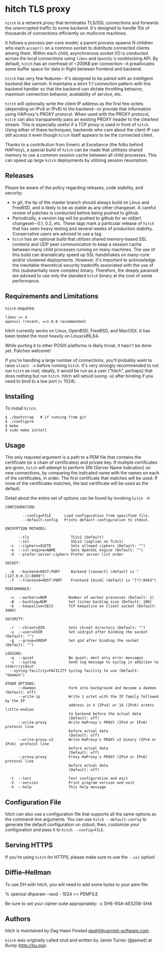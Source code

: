 hitch TLS proxy
===============

`hitch` is a network proxy that terminates TLS/SSL connections and forwards the
unencrypted traffic to some backend. It's designed to handle 10s of thousands of
connections efficiently on multicore machines.

It follows a process-per-core model; a parent process spawns N children who
each `accept()` on a common socket to distribute connected clients among them.
Within each child, asynchronous socket I/O is conducted across the local
connections using `libev` and `OpenSSL`'s nonblocking API.  By default,
`hitch` has an overhead of ~200KB per connection--it preallocates
some buffer space for data in flight between frontend and backend.

`hitch` has very few features--it's designed to be paired with an intelligent
backend like varnish.  It maintains a strict 1:1 connection pattern
with this backend handler so that the backend can dictate throttling behavior,
maxmium connection behavior, availability of service, etc.

`hitch` will optionally write the client IP address as the first few octets
(depending on IPv4 or IPv6) to the backend--or provide that information
using HAProxy's PROXY protocol.  When used with the PROXY protocol, `hitch` can
also transparently pass an existing PROXY header to the cleartext stream.  This
is especially useful if a TCP proxy is used in front of `hitch`.  Using either of
these techniques, backends who care about the client IP can still access it even
though `hitch` itself appears to be the connected client.

Thanks to a contribution from Emeric at Exceliance (the folks behind HAProxy),
a special build of `hitch` can be made that utilitizes shared memory to
use a common session cache between all child processes.  This can speed up
large `hitch` deployments by utilizing session resumption.

Releases
---------

Please be aware of the policy regarding releases, code stability, and security:

 * In git, the tip of the master branch should always build on Linux and
   FreeBSD, and is likely to be as stable as any other changeset.  A
   careful review of patches is conducted before being pushed to github.
 * Periodically, a version tag will be pushed to github for an old(er)
   changeset--0.1, 0.2, etc.  These tags mark a particular release of
   `hitch` that has seen heavy testing and several weeks of production
   stability.  Conservative users are advised to use a tag.
 * `hitch` has an optional build that utilizes shared memory-based SSL contexts
   and UDP peer communication to keep a session cache between many child processes
   running on many machines.  The use of this build can dramatically speed
   up SSL handshakes on many-core and/or clustered deployments.
   However, it's important to acknowledge the inevitable theoretical
   security tradeoffs associated with the use of this (substantially more
   complex) binary.  Therefore, the deeply paranoid are advised to use
   only the standard `hitch` binary at the cost of some performance.

Requirements and Limitations
----------------------------

`hitch` requires:

    libev >= 4
    openssl (recent, >=1.0.0 recommended)

hitch currently works on Linux, OpenBSD, FreeBSD, and MacOSX.
It has been tested the most heavily on Linux/x86_64.

While porting it to other POSIX platforms is likely trivial, it hasn't be done
yet. Patches welcome!

If you're handling a large number of connections, you'll
probably want to raise `ulimit -n` before running `hitch`.
It's very strongly recommended to not run `hitch` as root; ideally, it would
be run as a user ("hitch", perhaps) that does nothing but run `hitch`.  hitch
will setuid (using -u) after binding if you need to bind to a low port (< 1024).

Installing
----------

To install `hitch`:

    $ ./bootstrap   # if running from git
    $ ./configure
    $ make
    $ sudo make install

Usage
-----

The only required argument is a path to a PEM file that contains the certificate
(or a chain of certificates) and private key. If multiple certificates are
given, `hitch` will attempt to perform SNI (Server Name Indication) on new
connections, by comparing the indicated name with the names on each of the
certificates, in order. The first certificate that matches will be used. If none
of the certificates matches, the last certificate will be used as the default.

Detail about the entire set of options can be found by invoking `hitch -h`:

    CONFIGURATION:

            --config=FILE      Load configuration from specified file.
            --default-config   Prints default configuration to stdout.

    ENCRYPTION METHODS:

          --tls                   TLSv1 (default)
          --ssl                   SSLv3 (implies no TLSv1)
      -c  --ciphers=SUITE         Sets allowed ciphers (Default: "")
      -e  --ssl-engine=NAME       Sets OpenSSL engine (Default: "")
      -O  --prefer-server-ciphers Prefer server list order

    SOCKET:

      -b  --backend=HOST:PORT     Backend [connect] (default is "[127.0.0.1]:8000")
      -f  --frontend=HOST:PORT    Frontend [bind] (default is "[*]:8443")

    PERFORMANCE:

      -n  --workers=NUM          Number of worker processes (Default: 1)
      -B  --backlog=NUM          Set listen backlog size (Default: 100)
      -k  --keepalive=SECS       TCP keepalive on client socket (Default: 3600)

    SECURITY:

      -r  --chroot=DIR           Sets chroot directory (Default: "")
      -u  --user=USER            Set uid/gid after binding the socket (Default: "")
      -g  --group=GROUP          Set gid after binding the socket (Default: "")

    LOGGING:
      -q  --quiet                Be quiet; emit only error messages
      -s  --syslog               Send log message to syslog in addition to stderr/stdout
      --syslog-facility=FACILITY Syslog facility to use (Default: "daemon")

    OTHER OPTIONS:
          --daemon               Fork into background and become a daemon (Default: off)
          --write-ip             Write 1 octet with the IP family followed by the IP
                                 address in 4 (IPv4) or 16 (IPv6) octets little-endian
                                 to backend before the actual data
                                 (Default: off)
          --write-proxy          Write HaProxy's PROXY (IPv4 or IPv6) protocol line
                                 before actual data
                                 (Default: off)
          --write-proxy-v2       Write HaProxy's PROXY v2 binary (IPv4 or IPv6)  protocol line
                                 before actual data
                                 (Default: off)
          --proxy-proxy          Proxy HaProxy's PROXY (IPv4 or IPv6) protocol line
                                 before actual data
                                 (Default: off)

      -t  --test                 Test configuration and exit
      -V  --version              Print program version and exit
      -h  --help                 This help message

Configuration File
------------------

hitch can also use a configuration file that supports all the same options as the
command-line arguments. You can use `hitch --default-config` to
generate the default configuration on stdout; then, customize your configuration and
pass it to `hitch --config=FILE`.

Serving HTTPS
-------------

If you're using `hitch` for HTTPS, please make sure to use the `--ssl` option!


Diffie–Hellman
--------------

To use DH with hitch, you will need to add some bytes to your pem file:

% openssl dhparam -rand - 1024 >> PEMFILE

Be sure to set your cipher suite appropriately: -c DHE-RSA-AES256-SHA

Authors
-------

hitch is maintained by Dag Haavi Finstad <daghf@varnish-software.com>.

`hitch`  was originally called stud and written by Jamie Turner (@jamwt) at
Bump (http://bu.mp).

